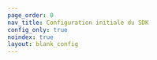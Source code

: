 ```yaml
---
page_order: 0
nav_title: Configuration initiale du SDK
config_only: true
noindex: true
layout: blank_config
---
```

